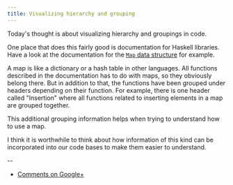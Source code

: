 ```yaml
---
title: Visualizing hierarchy and grouping
---
```


Today's thought is about visualizing hierarchy and groupings in code.

One place that does this fairly good is documentation for Haskell libraries.
Have a look at the documentation for the [`Map` data structure](http://hackage.haskell.org/packages/archive/containers/0.5.0.0/doc/html/Data-Map-Lazy.html)
for example.

A map is like a dictionary or a hash table in other languages. All functions
described in the documentation has to do with maps, so they obviously belong
there. But in addition to that, the functions have been grouped under headers
depending on their function. For example, there is one header called
"Insertion" where all functions related to inserting elements in a map are
grouped together.

This additional grouping information helps when trying to understand how to use
a map.

I think it is worthwhile to think about how information of this kind can be
incorporated into our code bases to make them easier to understand.

--

* [Comments on Google+](https://plus.google.com/u/0/112175093836850283531/posts/ArQAg7RqBKf)
